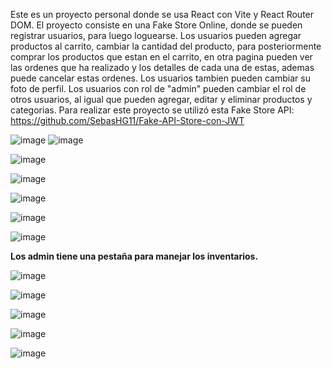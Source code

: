 Este es un proyecto personal donde se usa React con Vite y React Router DOM.
El proyecto consiste en una Fake Store Online, donde se pueden registrar usuarios, para luego loguearse.
Los usuarios pueden agregar productos al carrito, cambiar la cantidad del producto, para posteriormente comprar los productos que estan en el carrito, en otra pagina pueden ver las ordenes que ha realizado y los detalles de cada una de estas, ademas puede cancelar estas ordenes.
Los usuarios tambien pueden cambiar su foto de perfil.
Los usuarios con rol de "admin" pueden cambiar el rol de otros usuarios, al igual que pueden agregar, editar y eliminar productos y categorias.
Para realizar este proyecto se utilizó esta Fake Store API: https://github.com/SebasHG11/Fake-API-Store-con-JWT

![image](https://github.com/user-attachments/assets/dec0bcdd-409a-4c68-bbe2-c3175d713b06)
![image](https://github.com/user-attachments/assets/a4070eb2-4a1a-4098-9a2c-20b0be912289)

![image](https://github.com/user-attachments/assets/03af116a-2aae-43ba-b81e-38f9b1f9707e)

![image](https://github.com/user-attachments/assets/603f2a4f-0653-4057-b0d5-6a5e928f0797)

![image](https://github.com/user-attachments/assets/c03ff629-295b-4cdf-804b-710e6498d39d)

![image](https://github.com/user-attachments/assets/bcd2dc65-8cb0-477f-96a3-40a9422e4b46)

![image](https://github.com/user-attachments/assets/9cba272c-e13b-46c0-b8e4-87573ebfeef4)


**Los admin tiene una pestaña para manejar los inventarios.**

![image](https://github.com/user-attachments/assets/e42a6d7b-364d-423f-bf3f-87bd6c4ed466)

![image](https://github.com/user-attachments/assets/386fe8ec-c4fb-47c9-b6cf-3de91b6ed8c6)

![image](https://github.com/user-attachments/assets/ef9e942e-cd8f-4da4-b534-90b99277ff24)

![image](https://github.com/user-attachments/assets/50b0523b-f5fc-4a2a-84b8-5bf9c3241383)

![image](https://github.com/user-attachments/assets/0557d659-3c34-444b-80dd-2d507fdb7ac5)
